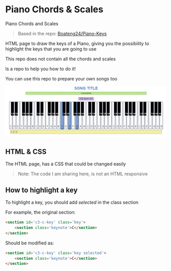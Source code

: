 # Piano Chords & Scales
Piano Chords and Scales

> Based in the repo: [Boateng24/Piano-Keys](https://github.com/Boateng24/Piano-Keys)

HTML page to draw the keys of a Piano, giving you the possibility to highlight the keys that you are going to use

This repo does not contain all the chords and scales

Is a repo to help you how to do it!

You can use this repo to prepare your own songs too

![Piano](Piano.png)

## HTML & CSS

The HTML page, has a CSS that could be changed easily

> Note: The code I am sharing here, is not an HTML responsive

## How to highlight a key

To highlight a key, you should add *selected* in the class section

For example, the original section:

```html
<section id='c3-c-key' class='key'>
    <section class='keynote'>C</section>
</section>
```

Should be modified as:

```html
<section id='c3-c-key' class='key selected'>
    <section class='keynote'>C</section>
</section>
```
